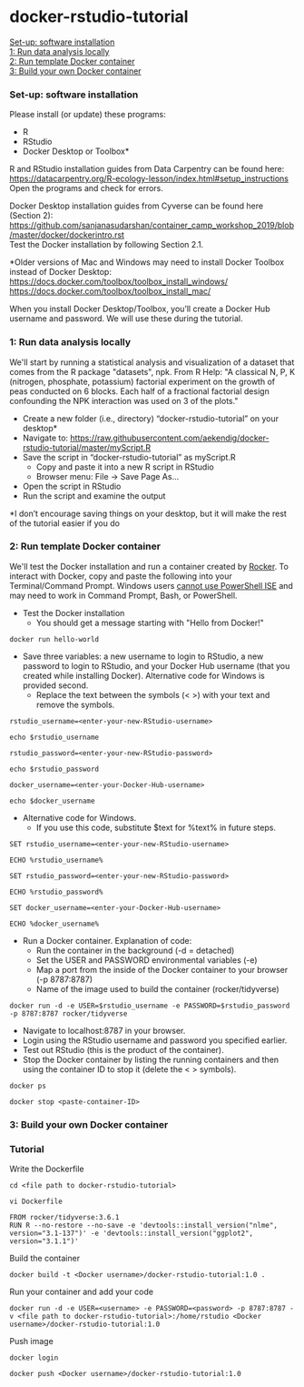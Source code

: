 # docker-rstudio-tutorial

[Set-up: software installation](#setup)  
[1: Run data analysis locally](#local)  
[2: Run template Docker container](#template)  
[3: Build your own Docker container](#build)
 
### Set-up: software installation <a name="setup"></a>

Please install (or update) these programs:  
* R  
* RStudio  
* Docker Desktop or Toolbox*  

R and RStudio installation guides from Data Carpentry can be found here: https://datacarpentry.org/R-ecology-lesson/index.html#setup_instructions  
Open the programs and check for errors.  

Docker Desktop installation guides from Cyverse can be found here (Section 2): https://github.com/sanjanasudarshan/container_camp_workshop_2019/blob/master/docker/dockerintro.rst  
Test the Docker installation by following Section 2.1.  

*Older versions of Mac and Windows may need to install Docker Toolbox instead of Docker Desktop:  
https://docs.docker.com/toolbox/toolbox_install_windows/  
https://docs.docker.com/toolbox/toolbox_install_mac/  
 
When you install Docker Desktop/Toolbox, you’ll create a Docker Hub username and password. We will use these during the tutorial.

### 1: Run data analysis locally <a name="local"></a>

We'll start by running a statistical analysis and visualization of a dataset that comes from the R package "datasets", npk. From R Help: "A classical N, P, K (nitrogen, phosphate, potassium) factorial experiment on the growth of peas conducted on 6 blocks. Each half of a fractional factorial design confounding the NPK interaction was used on 3 of the plots."  
  
* Create a new folder (i.e., directory) “docker-rstudio-tutorial” on your desktop*
* Navigate to: https://raw.githubusercontent.com/aekendig/docker-rstudio-tutorial/master/myScript.R
* Save the script in “docker-rstudio-tutorial” as myScript.R  
    - Copy and paste it into a new R script in RStudio  
    - Browser menu: File -> Save Page As…  
* Open the script in RStudio
* Run the script and examine the output

*I don’t encourage saving things on your desktop, but it will make the rest of the tutorial easier if you do 


### 2: Run template Docker container <a name="template"></a>

We'll test the Docker installation and run a container created by [Rocker](https://www.rocker-project.org/). To interact with Docker, copy and paste the following into your Terminal/Command Prompt. Windows users [cannot use PowerShell ISE](https://docs.docker.com/docker-for-windows/) and may need to work in Command Prompt, Bash, or PowerShell. 

* Test the Docker installation
    - You should get a message starting with "Hello from Docker!"  
```
docker run hello-world
```
* Save three variables: a new username to login to RStudio, a new password to login to RStudio, and your Docker Hub username (that you created while installing Docker). Alternative code for Windows is provided second.
    - Replace the text between the symbols (< >) with your text and remove the symbols.   
```
rstudio_username=<enter-your-new-RStudio-username>
```
```
echo $rstudio_username
```
````
rstudio_password=<enter-your-new-RStudio-password>
````
```
echo $rstudio_password
```
````
docker_username=<enter-your-Docker-Hub-username>
````
```
echo $docker_username
```

* Alternative code for Windows.  
    - If you use this code, substitute $text for %text% in future steps.
```
SET rstudio_username=<enter-your-new-RStudio-username>
```
```
ECHO %rstudio_username%
```
````
SET rstudio_password=<enter-your-new-RStudio-password>
````
```
ECHO %rstudio_password%
```
````
SET docker_username=<enter-your-Docker-Hub-username>
````
```
ECHO %docker_username%
```
 
* Run a Docker container. Explanation of code:    
    - Run the container in the background (-d = detached)
    - Set the USER and PASSWORD environmental variables (-e)
    - Map a port from the inside of the Docker container to your browser (-p 8787:8787)
    - Name of the image used to build the container (rocker/tidyverse)
```
docker run -d -e USER=$rstudio_username -e PASSWORD=$rstudio_password -p 8787:8787 rocker/tidyverse
```
* Navigate to localhost:8787 in your browser.
* Login using the RStudio username and password you specified earlier.
* Test out RStudio (this is the product of the container).
* Stop the Docker container by listing the running containers and then using the container ID to stop it (delete the < > symbols).  
```
docker ps
```
```
docker stop <paste-container-ID>
```

### 3: Build your own Docker container <a name="build"></a>

### Tutorial 


Write the Dockerfile
```
cd <file path to docker-rstudio-tutorial>
```
```
vi Dockerfile
```
```
FROM rocker/tidyverse:3.6.1
RUN R --no-restore --no-save -e 'devtools::install_version("nlme", version="3.1-137")' -e 'devtools::install_version("ggplot2", version="3.1.1")'
```
Build the container
```
docker build -t <Docker username>/docker-rstudio-tutorial:1.0 .
```
Run your container and add your code
```
docker run -d -e USER=<username> -e PASSWORD=<password> -p 8787:8787 -v <file path to docker-rstudio-tutorial>:/home/rstudio <Docker username>/docker-rstudio-tutorial:1.0
```
Push image
```
docker login
```
```
docker push <Docker username>/docker-rstudio-tutorial:1.0
```


